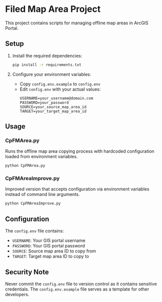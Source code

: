 # Filed Map Area Project

This project contains scripts for managing offline map areas in ArcGIS Portal.

## Setup

1. Install the required dependencies:
   ```bash
   pip install -r requirements.txt
   ```

2. Configure your environment variables:
   - Copy `config.env.example` to `config.env`
   - Edit `config.env` with your actual values:
     ```
     USERNAME=your_username@domain.com
     PASSWORD=your_password
     SOURCE=your_source_map_area_id
     TARGET=your_target_map_area_id
     ```

## Usage

### CpFMArea.py
Runs the offline map area copying process with hardcoded configuration loaded from environment variables.

```bash
python CpFMArea.py
```

### CpFMAreaImprove.py
Improved version that accepts configuration via environment variables instead of command line arguments.

```bash
python CpFMAreaImprove.py
```

## Configuration

The `config.env` file contains:
- `USERNAME`: Your GIS portal username
- `PASSWORD`: Your GIS portal password  
- `SOURCE`: Source map area ID to copy from
- `TARGET`: Target map area ID to copy to

## Security Note

Never commit the `config.env` file to version control as it contains sensitive credentials. The `config.env.example` file serves as a template for other developers.
